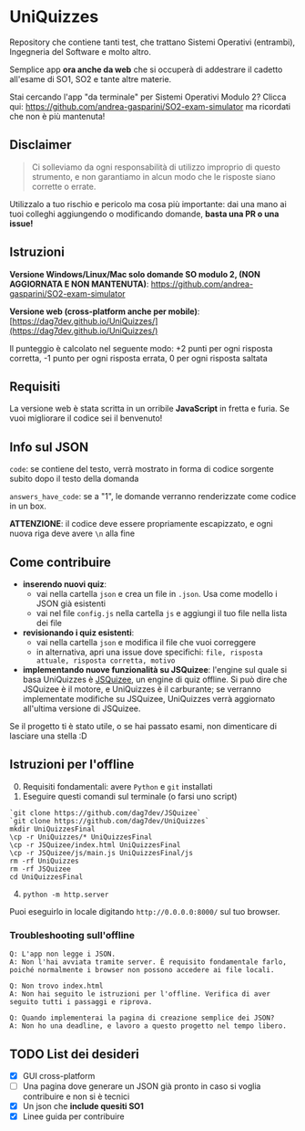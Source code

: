 # UniQuizzes
Repository che contiene tanti test, che trattano Sistemi Operativi (entrambi), Ingegneria del Software e molto altro.

Semplice app **ora anche da web** che si occuperà di addestrare il cadetto all'esame di SO1, SO2 e tante altre materie.

Stai cercando l'app "da terminale" per Sistemi Operativi Modulo 2? Clicca qui: https://github.com/andrea-gasparini/SO2-exam-simulator ma ricordati che non è più mantenuta!

## Disclaimer
> Ci solleviamo da ogni responsabilità di utilizzo improprio di questo strumento, e non garantiamo in alcun modo che le risposte siano corrette o errate.

Utilizzalo a tuo rischio e pericolo ma cosa più importante: dai una mano ai tuoi colleghi aggiungendo o modificando domande, **basta una PR o una issue!**

## Istruzioni
**Versione Windows/Linux/Mac solo domande SO modulo 2, (NON AGGIORNATA E NON MANTENUTA)**: https://github.com/andrea-gasparini/SO2-exam-simulator

**Versione web (cross-platform anche per mobile)**: [https://dag7dev.github.io/UniQuizzes/](https://dag7dev.github.io/UniQuizzes/)

Il punteggio è calcolato nel seguente modo: +2 punti per ogni risposta corretta, -1 punto per ogni risposta errata, 0 per ogni risposta saltata

## Requisiti
La versione web è stata scritta in un orribile **JavaScript** in fretta e furia. Se vuoi migliorare il codice sei il benvenuto!

## Info sul JSON
`code`: se contiene del testo, verrà mostrato in forma di codice sorgente subito dopo il testo della domanda

`answers_have_code`: se a "1", le domande verranno renderizzate come codice in un box.

**ATTENZIONE**: il codice deve essere propriamente escapizzato, e ogni nuova riga deve avere `\n` alla fine

## Come contribuire
- **inserendo nuovi quiz**:
   - vai nella cartella `json` e crea un file in `.json`. Usa come modello i JSON già esistenti
   - vai nel file `config.js` nella cartella `js` e aggiungi il tuo file nella lista dei file
- **revisionando i quiz esistenti**:
   - vai nella cartella `json` e modifica il file che vuoi correggere
   - in alternativa, apri una issue dove specifichi: `file, risposta attuale, risposta corretta, motivo` 
- **implementando nuove funzionalità su JSQuizee**: l'engine sul quale si basa UniQuizzes è [JSQuizee](https://github.com/dag7dev/JSQuizee/), un engine di quiz offline. Si può dire che JSQuizee è il motore, e UniQuizzes è il carburante; se verranno implementate modifiche su JSQuizee, UniQuizzes verrà aggiornato all'ultima versione di JSQuizee.

Se il progetto ti è stato utile, o se hai passato esami, non dimenticare di lasciare una stella :D

## Istruzioni per l'offline
0. Requisiti fondamentali: avere `Python` e `git` installati
1. Eseguire questi comandi sul terminale (o farsi uno script)
```
`git clone https://github.com/dag7dev/JSQuizee`
`git clone https://github.com/dag7dev/UniQuizzes`
mkdir UniQuizzesFinal
\cp -r UniQuizzes/* UniQuizzesFinal
\cp -r JSQuizee/index.html UniQuizzesFinal
\cp -r JSQuizee/js/main.js UniQuizzesFinal/js
rm -rf UniQuizzes
rm -rf JSQuizee
cd UniQuizzesFinal
```
4. `python -m http.server`

Puoi eseguirlo in locale digitando `http://0.0.0.0:8000/` sul tuo browser.

### Troubleshooting sull'offline
```
Q: L'app non legge i JSON.
A: Non l'hai avviata tramite server. È requisito fondamentale farlo, poiché normalmente i browser non possono accedere ai file locali.

Q: Non trovo index.html
A: Non hai seguito le istruzioni per l'offline. Verifica di aver seguito tutti i passaggi e riprova. 

Q: Quando implementerai la pagina di creazione semplice dei JSON?
A: Non ho una deadline, e lavoro a questo progetto nel tempo libero.
```
## TODO List dei desideri
- [X] GUI cross-platform
- [ ] Una pagina dove generare un JSON già pronto in caso si voglia contribuire e non si è tecnici
- [X] Un json che **include quesiti SO1**
- [X] Linee guida per contribuire
